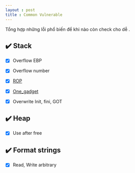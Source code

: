 ```yaml
---
layout : post 
title : Common Vulnerable 
--- 
```


Tổng hợp những lỗi phổ biến để khi nào còn check cho dễ . 

## ✔️ Stack 
  - [x]  Overflow EBP   
  - [x]  Overflow number  
  - [x]  [ROP](https://ropemporium.com) 
  - [x]  [One_gadget](https://github.com/david942j/one_gadget) 
  - [x]  Overwrite Init, fini, GOT 


## ✔️ Heap 
  - [x]  Use after free 

## ✔️ Format strings 

  - [x]  Read, Write arbitrary

